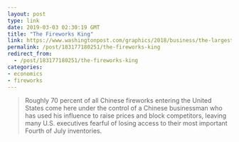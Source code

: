 ```yaml
---
layout: post
type: link
date: 2019-03-03 02:30:19 GMT
title: "The Fireworks King"
link: https://www.washingtonpost.com/graphics/2018/business/the-largest-supplier-of-american-fireworks-is-from-china/
permalink: /post/183177180251/the-fireworks-king
redirect_from: 
  - /post/183177180251/the-fireworks-king
categories:
- economics
- fireworks
---
```


<blockquote>Roughly 70 percent of all Chinese fireworks entering the United States come here under the control of a Chinese businessman who has used his influence to raise prices and block competitors, leaving many U.S. executives fearful of losing access to their most important Fourth of July inventories.</blockquote>